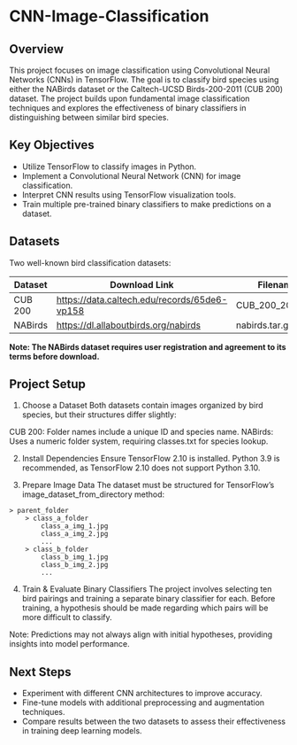 # CNN-Image-Classification

## Overview
This project focuses on image classification using Convolutional Neural Networks (CNNs) in TensorFlow. The goal is to classify bird species using either the NABirds dataset or the Caltech-UCSD Birds-200-2011 (CUB 200) dataset. The project builds upon fundamental image classification techniques and explores the effectiveness of binary classifiers in distinguishing between similar bird species.

## Key  Objectives
- Utilize TensorFlow to classify images in Python.
- Implement a Convolutional Neural Network (CNN) for image classification.
- Interpret CNN results using TensorFlow visualization tools.
- Train multiple pre-trained binary classifiers to make predictions on a dataset.

## Datasets
Two well-known bird classification datasets:


| Dataset | Download Link | Filename | 
|---|---|---|
| CUB 200 | https://data.caltech.edu/records/65de6-vp158 | CUB_200_2011.tgz |
| NABirds | https://dl.allaboutbirds.org/nabirds | nabirds.tar.gz |
**Note: The NABirds dataset requires user registration and agreement to its terms before download.**

## Project Setup
1. Choose a Dataset
Both datasets contain images organized by bird species, but their structures differ slightly:

CUB 200: Folder names include a unique ID and species name.
NABirds: Uses a numeric folder system, requiring classes.txt for species lookup.

2. Install Dependencies
Ensure TensorFlow 2.10 is installed. Python 3.9 is recommended, as TensorFlow 2.10 does not support Python 3.10.

3. Prepare Image Data
The dataset must be structured for TensorFlow’s image_dataset_from_directory method:

```
> parent_folder
	> class_a_folder
		class_a_img_1.jpg
		class_a_img_2.jpg
		...
	> class_b_folder
		class_b_img_1.jpg
		class_b_img_2.jpg
		...
```

4. Train & Evaluate Binary Classifiers
The project involves selecting ten bird pairings and training a separate binary classifier for each. Before training, a hypothesis should be made regarding which pairs will be more difficult to classify.

Note: Predictions may not always align with initial hypotheses, providing insights into model performance.

## Next Steps
- Experiment with different CNN architectures to improve accuracy.
- Fine-tune models with additional preprocessing and augmentation techniques.
- Compare results between the two datasets to assess their effectiveness in training deep learning models.

